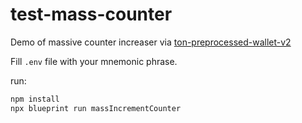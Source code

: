 # test-mass-counter

Demo of massive counter increaser via [ton-preprocessed-wallet-v2](https://github.com/pyAndr3w/ton-preprocessed-wallet-v2)

Fill `.env` file with your mnemonic phrase.

run:

```sh
npm install
npx blueprint run massIncrementCounter
```
